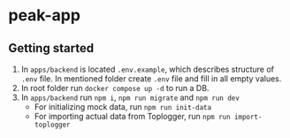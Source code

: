 # peak-app

## Getting started

1. In `apps/backend` is located `.env.example`, which describes structure of `.env` file. In mentioned folder create `.env` file and fill in all empty values.
2. In root folder run `docker compose up -d` to run a DB.
3. In `apps/backend` run `npm i`, `npm run migrate` and `npm run dev`
   - For initializing mock data, run `npm run init-data`
   - For importing actual data from Toplogger, run `npm run import-toplogger`
